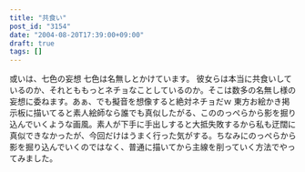 ```yaml
---
title: "共食い"
post_id: "3154"
date: "2004-08-20T17:39:00+09:00"
draft: true
tags: []
---
```



或いは、七色の妄想 七色は名無しとかけています。 彼女らは本当に共食いしているのか、それとももっとネチョなことしているのか。そこは数多の名無し様の妄想に委ねます。あぁ、でも擬音を想像すると絶対ネチョだｗ  東方お絵かき掲示板に描いてると素人絵師なら誰でも真似したがる、こののっぺらから影を掘り込んでいくような画風。素人が下手に手出しすると大抵失敗するから私も迂闊に真似できなかったが、今回だけはうまく行った気がする。ちなみにのっぺらから影を掘り込んでいくのではなく、普通に描いてから主線を削っていく方法でやってみました。
